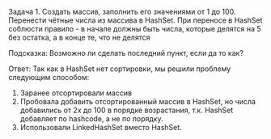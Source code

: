Задача 1. Создать массив, заполнить его значениями от 1 до 100. 
Перенести чётные числа из массива в HashSet. 
При переносе в HashSet соблюсти правило - в начале должны быть числа, 
которые делятся на 5 без остатка, а в конце те, что не делятся

Подсказка: Возможно ли сделать последний пункт, если да то как?

Ответ: Так как в HashSet нет сортировки, мы решили проблему следующим способом:
1. Заранее отсортировали массив 
2. Пробовала добавить отсортированный массив в HashSet, но числа добавились от 2х до 100 
в порядке возрастания, т.к. HashSet добавляет по hashcode, а не по порядку.
3. Использовали LinkedHashSet вместо HashSet. 




